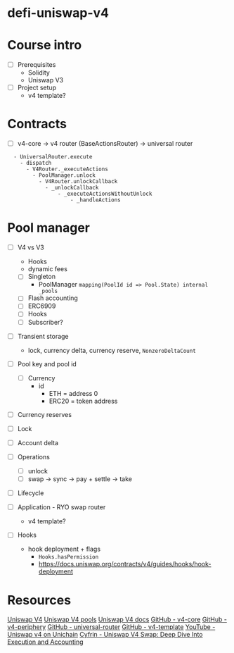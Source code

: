 # defi-uniswap-v4

# Course intro

- [ ] Prerequisites
  - Solidity
  - Uniswap V3
- [ ] Project setup
  - v4 template?

# Contracts

- [ ] v4-core -> v4 router (BaseActionsRouter) -> universal router

```
  - UniversalRouter.execute
    - dispatch
      - V4Router._executeActions
        - PoolManager.unlock
          - V4Router.unlockCallback
            - _unlockCallback
                - _executeActionsWithoutUnlock
                    - _handleActions
```

# Pool manager

- [ ] V4 vs V3
  - Hooks
  - dynamic fees
  - [ ] Singleton
    - PoolManager `mapping(PoolId id => Pool.State) internal _pools`
  - [ ] Flash accounting
  - [ ] ERC6909
  - [ ] Hooks
  - [ ] Subscriber?

- [ ] Transient storage
  - lock, currency delta, currency reserve, `NonzeroDeltaCount`
- [ ] Pool key and pool id
  - [ ] Currency
    - id
      - ETH = address 0
      - ERC20 = token address
- [ ] Currency reserves
- [ ] Lock
- [ ] Account delta
- [ ] Operations
  - [ ] unlock
  - [ ] swap -> sync -> pay + settle -> take
- [ ] Lifecycle
- [ ] Application - RYO swap router
  - v4 template?

- [ ] Hooks
  - hook deployment + flags
    - `Hooks.hasPermission`
    - https://docs.uniswap.org/contracts/v4/guides/hooks/hook-deployment

# Resources

[Uniswap V4](https://v4.uniswap.org/)
[Uniswap V4 pools](https://app.uniswap.org/explore/pools)
[Uniswap V4 docs](https://docs.uniswap.org/contracts/v4/overview)
[GitHub - v4-core](https://github.com/Uniswap/v4-core)
[GitHub - v4-periphery](https://github.com/Uniswap/v4-periphery)
[GitHub - universal-router](https://github.com/Uniswap/universal-router)
[GitHub - v4-template](https://github.com/uniswapfoundation/v4-template)
[YouTube - Uniswap v4 on Unichain](https://www.youtube.com/watch?v=ZisqLqbakfM)
[Cyfrin - Uniswap V4 Swap: Deep Dive Into Execution and Accounting](https://www.cyfrin.io/blog/uniswap-v4-swap-deep-dive-into-execution-and-accounting)
